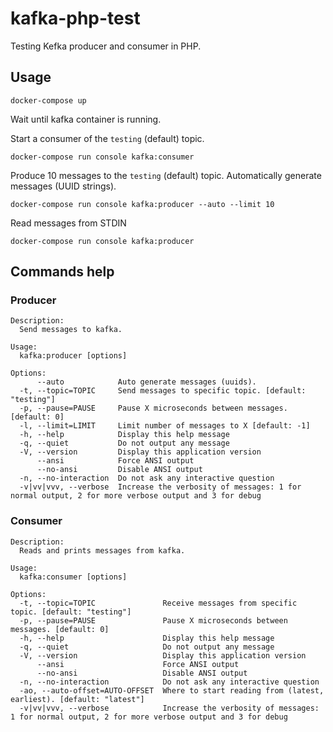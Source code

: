 # kafka-php-test
Testing Kefka producer and consumer in PHP.

## Usage

````
docker-compose up
````

Wait until kafka container is running.

Start a consumer of the `testing` (default) topic.

````
docker-compose run console kafka:consumer
````

Produce 10 messages to the `testing` (default) topic. Automatically generate messages (UUID strings).

````
docker-compose run console kafka:producer --auto --limit 10
````

Read messages from STDIN
````
docker-compose run console kafka:producer
````

## Commands help

### Producer

````
Description:
  Send messages to kafka.

Usage:
  kafka:producer [options]

Options:
      --auto            Auto generate messages (uuids).
  -t, --topic=TOPIC     Send messages to specific topic. [default: "testing"]
  -p, --pause=PAUSE     Pause X microseconds between messages. [default: 0]
  -l, --limit=LIMIT     Limit number of messages to X [default: -1]
  -h, --help            Display this help message
  -q, --quiet           Do not output any message
  -V, --version         Display this application version
      --ansi            Force ANSI output
      --no-ansi         Disable ANSI output
  -n, --no-interaction  Do not ask any interactive question
  -v|vv|vvv, --verbose  Increase the verbosity of messages: 1 for normal output, 2 for more verbose output and 3 for debug
````

### Consumer

````
Description:
  Reads and prints messages from kafka.

Usage:
  kafka:consumer [options]

Options:
  -t, --topic=TOPIC               Receive messages from specific topic. [default: "testing"]
  -p, --pause=PAUSE               Pause X microseconds between messages. [default: 0]
  -h, --help                      Display this help message
  -q, --quiet                     Do not output any message
  -V, --version                   Display this application version
      --ansi                      Force ANSI output
      --no-ansi                   Disable ANSI output
  -n, --no-interaction            Do not ask any interactive question
  -ao, --auto-offset=AUTO-OFFSET  Where to start reading from (latest, earliest). [default: "latest"]
  -v|vv|vvv, --verbose            Increase the verbosity of messages: 1 for normal output, 2 for more verbose output and 3 for debug
````  


